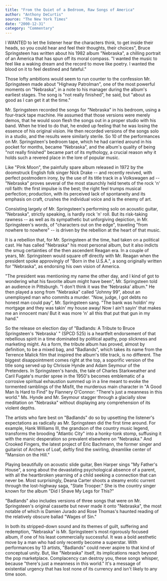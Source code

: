 ```yaml
---
title: "From the Quiet of a Bedroom, Raw Songs of America"
author: "Anthony DeCurtis"
source: "The New York Times"
date: "2000-12-31"
category: "Commentary"
---
```


I WANTED to let the listener hear the characters think, to get inside their heads, so you could hear and feel their thoughts, their choices", Bruce Springsteen has written about his 1982 album "Nebraska", a chilling portrait of an America that has spun off its moral compass. "I wanted the music to feel like a waking dream and the record to move like poetry. I wanted the blood on it to feel destined and fateful."

Those lofty ambitions would seem to run counter to the confession Mr. Springsteen made about "Highway Patrolman", one of the most powerful moments on "Nebraska", in a note to his manager during the album's earliest stages. The song is "not really finished", he said, but "about as good as I can get it at the time."

Mr. Springsteen recorded the songs for "Nebraska" in his bedroom, using a four-track tape machine. He assumed that those versions were merely demos, that he would soon flesh the songs out in a proper studio with his band. When he tried to do that, he ended up feeling that he was losing the essence of his original vision. He then recorded versions of the songs solo in a studio, and the results were similarly sterile. So 10 of the performances on Mr. Springsteen's bedroom tape, which he had carried around in his pocket for months, became "Nebraska", and the album's quality of being "not really finished" became part of its mythology, a crucial reason why it holds such a revered place in the lore of popular music.

Like "Pink Moon", the painfully spare album released in 1972 by the doomstruck English folk singer Nick Drake -- and recently revived, with perfect postmodern irony, by the use of its title track in a Volkswagen ad -- "Nebraska" proves several of the most staunchly held tenets of the rock 'n' roll faith: the first impulse is the best; the right feel trumps musical perfection; production, with its perceived lack of spontaneity and its emphasis on craft, crushes the individual voice and is the enemy of art.

Consisting largely of Mr. Springsteen's performing solo on acoustic guitar, "Nebraska", strictly speaking, is hardly rock 'n' roll. But its risk-taking rawness -- as well as its sympathetic but unforgiving depiction, in Mr. Springsteen's words, of "characters out on the edge", traveling "from nowhere to nowhere" -- is driven by the rebellion at the heart of that music.

It is a rebellion that, for Mr. Springsteen at the time, had taken on a political cast. He has called "Nebraska" his most personal album, but it also indicts the smug certainties of the then ascendent Reagan era. In a couple of years, Mr. Springsteen would square off directly with Mr. Reagan when the president spoke approvingly of "Born in the U.S.A.", a song originally written for "Nebraska", as endorsing his own vision of America.

"The president was mentioning my name the other day, and I kind of got to wondering what his favorite album might have been", Mr. Springsteen told an audience in Pittsburgh. "I don't think it was the 'Nebraska' album." He then played a song from "Nebraska" called "Johnny 99", about an unemployed man who commits a murder. "Now, judge, I got debts no honest man could pay", Mr. Springsteen sang. "The bank was holdin' my mortgage and they was takin' my house away/ Now I ain't sayin' that makes me an innocent man/ But it was more 'n' all this that put that gun in my hand."

So the release on election day of "Badlands: A Tribute to Bruce Springsteen's 'Nebraska' " (SPCD 525) is a heartfelt endorsement of that rebellious spirit in a time dominated by political apathy, pop slickness and marketing might. As a form, the tribute album has proved, almost by definition, to be a mixed bag, and "Badlands", which takes its name from the Terrence Malick film that inspired the album's title track, is no different. The biggest disappointment comes right at the top, a soporific version of the title song served up by Chrissie Hynde and Adam Seymour of the Pretenders. In Springsteen's hands, the tale of Charles Starkweather and Caril Fugate's murder spree in the 1950's becomes emblematic of a corrosive spiritual exhaustion summed up in a line meant to evoke the tormented ramblings of the Misfit, the murderous main character in "A Good Man Is Hard to Find" by Flannery O'Connor: "There's just a meanness in this world." Ms. Hynde and Mr. Seymour stagger through a glacially slow meditation on "Nebraska" without displaying any comprehension of its violent depths.

The artists who fare best on "Badlands" do so by upsetting the listener's expectations as radically as Mr. Springsteen did the first time around. For example, Hank Williams III, the grandson of the country music legend, transforms the brooding "Atlantic City" into a honky-tonk stomp, suffusing it with the manic desperation so prevalent elsewhere on "Nebraska." And Crooked Fingers, the latest project of Eric Bachmann, the former singer and guitarist of Archers of Loaf, deftly find the swirling, dreamlike center of "Mansion on the Hill."

Playing beautifully on acoustic slide guitar, Ben Harper sings "My Father's House", a song about the devastating psychological absence of a parent, with all the heartbroken yearning of a child seeking a connection that can never be. Most surprisingly, Deana Carter shoots a steamy erotic current through the lost-highway saga, "State Trooper." She is the country singer known for the album "Did I Shave My Legs for This?"

"Badlands" also includes versions of three songs that were on Mr. Springsteen's original cassette but never made it onto "Nebraska", the most notable of which is Damien Jurado and Rose Thomas's haunted reading of the relatively obscure ballad "Wages of Sin."

In both its stripped-down sound and its themes of guilt, suffering and redemption, "Nebraska" is Mr. Springsteen's most rigorously focused album, if one of his least commercially successful. It was a bold aesthetic move by a man who had only recently become a superstar. With performances by 13 artists, "Badlands" could never aspire to that kind of conceptual unity. But, like "Nebraska" itself, its implications reach beyond the pop marketplace. Complacency can destroy you, these songs whisper, because "there's just a meanness in this world." It's a message of existential urgency that has lost none of its currency and isn't likely to any time soon.